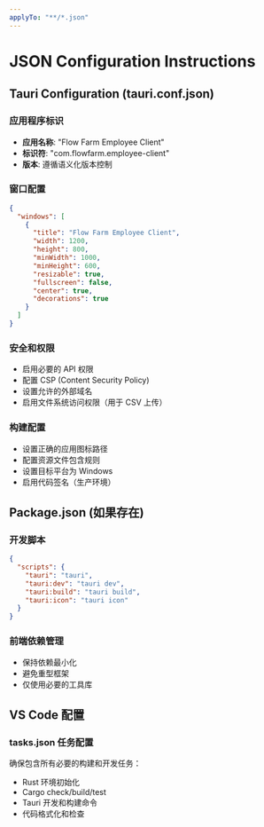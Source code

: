 ```yaml
---
applyTo: "**/*.json"
---
```


# JSON Configuration Instructions

## Tauri Configuration (tauri.conf.json)

### 应用程序标识

- **应用名称**: "Flow Farm Employee Client"
- **标识符**: "com.flowfarm.employee-client"
- **版本**: 遵循语义化版本控制

### 窗口配置

```json
{
  "windows": [
    {
      "title": "Flow Farm Employee Client",
      "width": 1200,
      "height": 800,
      "minWidth": 1000,
      "minHeight": 600,
      "resizable": true,
      "fullscreen": false,
      "center": true,
      "decorations": true
    }
  ]
}
```

### 安全和权限

- 启用必要的 API 权限
- 配置 CSP (Content Security Policy)
- 设置允许的外部域名
- 启用文件系统访问权限（用于 CSV 上传）

### 构建配置

- 设置正确的应用图标路径
- 配置资源文件包含规则
- 设置目标平台为 Windows
- 启用代码签名（生产环境）

## Package.json (如果存在)

### 开发脚本

```json
{
  "scripts": {
    "tauri": "tauri",
    "tauri:dev": "tauri dev",
    "tauri:build": "tauri build",
    "tauri:icon": "tauri icon"
  }
}
```

### 前端依赖管理

- 保持依赖最小化
- 避免重型框架
- 仅使用必要的工具库

## VS Code 配置

### tasks.json 任务配置

确保包含所有必要的构建和开发任务：

- Rust 环境初始化
- Cargo check/build/test
- Tauri 开发和构建命令
- 代码格式化和检查
